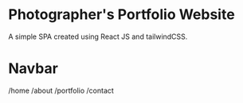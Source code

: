 # Photographer's Portfolio Website
A simple SPA created using React JS and tailwindCSS.

# Navbar
/home
/about
/portfolio
/contact